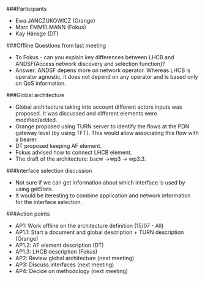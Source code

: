 ###Participants
* Ewa JANCZUKOWICZ (Orange)
* Marc EMMELMANN (Fokus)
* Kay Hänsge (DT)

###Offline Questions from last meeting
* To Fokus - can you explain key differences between LHCB and ANDSF(Access network discovery and selection function)?
*   Answer: ANDSF depens more on network operator. Whereas LHCB is operator agnostic, it does not depend on any operator and is based only on QoS information.

###Global architecture
* Global architecture taking into account different actors inputs was proposed. It was discussed and different elements were
modified/added.
*   Orange proposed using TURN server to identify the flows at the PDN gateway level (by using TFT). This would allow associating this flow with a bearer.
*   DT proposed keeping AF element.
*   Fokus advised how to connect LHCB element.
* The draft of the architecture: bscw ->wp3 -> wp3.3.
 
###Interface selection discussion
* Not sure if we can get information about which interface is used by using getStats.
* It would be iteresting to combine application and network information for the interface selection.


###Action points
* AP1: Work offline on the architecture definition (15/07 - All)
*   AP1.1: Start a document and global description + TURN description (Orange)
*   AP1.2: AF element description (DT)
*   AP1.3: LHCB description (Fokus)
* AP2: Review global architecture (next meeting)
* AP3: Discuss interfaces (next meeting)
* AP4: Decide on methodology (next meeting)



